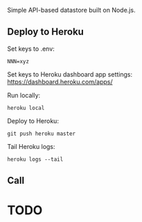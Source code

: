 Simple API-based datastore built on Node.js.

Deploy to Heroku
----------------

Set keys to .env:

	NNN=xyz

Set keys to Heroku dashboard app settings: https://dashboard.heroku.com/apps/

Run locally:

	heroku local

Deploy to Heroku:

	git push heroku master

Tail Heroku logs:

	heroku logs --tail

Call
----


TODO
====


